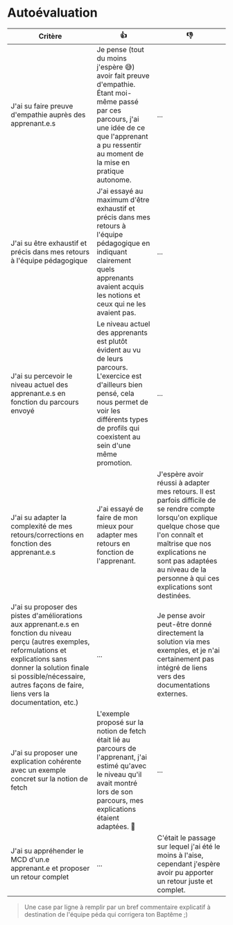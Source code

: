 # Autoévaluation

| Critère | 👍 | 👎 |
| ---------------- | ---------------- | ---------------- | 
| J'ai su faire preuve d'empathie auprès des apprenant.e.s | Je pense (tout du moins j'espère 😅) avoir fait preuve d'empathie. Étant moi-même passé par ces parcours, j'ai une idée de ce que l'apprenant a pu ressentir au moment de la mise en pratique autonome. | ... |
| J'ai su être exhaustif et précis dans mes retours à l'équipe pédagogique | J'ai essayé au maximum d'être exhaustif et précis dans mes retours à l'équipe pédagogique en indiquant clairement quels apprenants avaient acquis les notions et ceux qui ne les avaient pas.  | ... |
| J'ai su percevoir le niveau actuel des apprenant.e.s en fonction du parcours envoyé | Le niveau actuel des apprenants est plutôt évident au vu de leurs parcours. L'exercice est d'ailleurs bien pensé, cela nous permet de voir les différents types de profils qui coexistent au sein d'une même promotion. | ... |
| J'ai su adapter la complexité de mes retours/corrections en fonction des apprenant.e.s  | J'ai essayé de faire de mon mieux pour adapter mes retours en fonction de l'apprenant.  | J'espère avoir réussi à adapter mes retours. Il est parfois difficile de se rendre compte lorsqu'on explique quelque chose que l'on connaît et maîtrise que nos explications ne sont pas adaptées au niveau de la personne à qui ces explications sont destinées. |
| J'ai su proposer des pistes d'améliorations aux apprenant.e.s en fonction du niveau perçu (autres exemples, reformulations et explications sans donner la solution finale si possible/nécessaire, autres façons de faire, liens vers la documentation, etc.) | ... |Je pense avoir peut-être donné directement la solution via mes exemples, et je n'ai certainement pas intégré de liens vers des documentations externes. |
| J'ai su proposer une explication cohérente avec un exemple concret sur la notion de fetch | L'exemple proposé sur la notion de fetch était lié au parcours de l'apprenant, j'ai estimé qu'avec le niveau qu'il avait montré lors de son parcours, mes explications étaient adaptées. 🙏  | ... |
| J'ai su appréhender le MCD d'un.e apprenant.e et proposer un retour complet | ... | C'était le passage sur lequel j'ai été le moins à l'aise, cependant j'espère avoir pu apporter un retour juste et complet. |

> Une case par ligne à remplir par un bref commentaire explicatif à destination de l'équipe péda qui corrigera ton Baptême ;)

